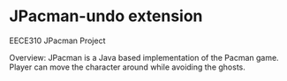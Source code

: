 JPacman-undo extension
=================

EECE310 JPacman Project

Overview:
JPacman is a Java based implementation of the Pacman game. Player can move the character around while avoiding the ghosts.